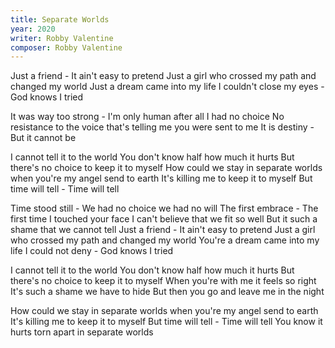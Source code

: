 ```yaml
---
title: Separate Worlds
year: 2020
writer: Robby Valentine
composer: Robby Valentine
---
```


<p>Just a friend - It ain't easy to pretend
Just a girl who crossed my path and changed my world
Just a dream came into my life  
I couldn't close my eyes - God knows I tried</p>

<p>It was way too strong - I'm only human after all
I had no choice 
No resistance to the voice that's telling me  you were sent to me
It is destiny - But it cannot be</p>

<p>I cannot tell it to the world 
You don't know half how much it hurts
But there's no choice to keep it to myself
How could we stay in separate worlds when you're my angel send to earth
It's killing me to keep it to myself
But time will tell - Time will tell</p>

<p>Time stood still - We had no choice  we had no will
The first embrace - The first time I touched your face
I can't believe that we fit so well   
But it such a shame that we cannot tell
Just a friend - It ain't easy to pretend  
Just a girl who crossed my path and changed my world
You're a dream came into my life
I could not deny - God knows I tried</p>

<p>I cannot tell it to the world
You don't know half how much it hurts
But there's no choice to keep it to myself
When you're with me it feels so right
It's such a shame we have to hide
But then  you go and leave me in the night</p>

<p>How could we stay in separate worlds when you're my angel send to earth
It's killing me to keep it to myself
But time will tell - Time will tell
You know it hurts torn apart in separate worlds</p>